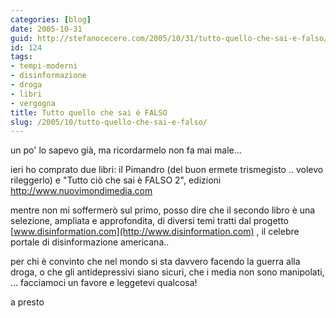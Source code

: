 ```yaml
---
categories: [blog]
date: 2005-10-31
guid: http://stefanocecere.com/2005/10/31/tutto-quello-che-sai-e-falso/
id: 124
tags:
- tempi-moderni
- disinformazione
- droga
- libri
- vergogna
title: Tutto quello che sai è FALSO
slug: /2005/10/tutto-quello-che-sai-e-falso/
---
```


un po' lo sapevo già, ma ricordarmelo non fa mai male…

ieri ho comprato due libri: il Pimandro (del buon ermete trismegisto .. volevo rileggerlo) e "Tutto ciò che sai è FALSO 2", edizioni <http://www.nuovimondimedia.com>

mentre non mi soffermerò sul primo, posso dire che il secondo libro è una selezione, ampliata e approfondita, di diversi temi tratti dal progetto [www.disinformation.com](http://www.disinformation.com) , il celebre portale di disinformazione americana..

per chi è convinto che nel mondo si sta davvero facendo la guerra alla droga, o che gli antidepressivi siano sicuri, che i media non sono manipolati, … facciamoci un favore e leggetevi qualcosa!

a presto